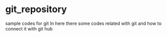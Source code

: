 # git_repository
sample codes for git 
In here there some codes related with git and how to connect it with git hub
